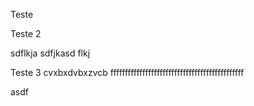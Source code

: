 Teste

Teste 2

sdflkja sdfjkasd flkj

Teste 3
cvxbxdvbxzvcb
ffffffffffffffffffffffffffffffffffffffffffffff


asdf
